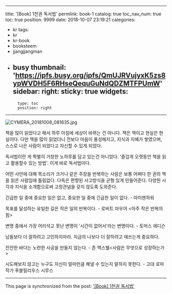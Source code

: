
---
title: '[Book] 1천권 독서법'
permlink: book-1
catalog: true
toc_nav_num: true
toc: true
position: 9999
date: 2018-10-07 23:19:21
categories:
- kr
tags:
- kr
- kr-book
- booksteem
- jjangjjangman
- busy
thumbnail: 'https://ipfs.busy.org/ipfs/QmUJRVujyxK5zs8ypWVDH5F6RHseQequGuNdQDZMTFPUmW'
sidebar:
    right:
        sticky: true
widgets:
    -
        type: toc
        position: right
---


![CYMERA_20181008_081635.jpg](https://ipfs.busy.org/ipfs/QmUJRVujyxK5zs8ypWVDH5F6RHseQequGuNdQDZMTFPUmW)

책을 많이 읽었다고 해서 하루 아침에 세상이 바뀌는 건 아니다. 책은 책이고 현실은 현실이다. 
다만 책을 많이 읽었더니 전보다 마음이 풍성해지고, 지식과 지혜가 쌓였으며, 스스로 나은 사람이 되었다고 자신할 수 있게 되었다.

독서법이란 게 특별히 거창한 노하루를 담고 있는건 아니었다. '즐겁게 오랫동안 책을 읽고 활용할수 있는 방법'. 이게 바로 독서법이다.

어떤 사안에 대해 목소리가 크거나 같은 주장을 반복하는 사람은 보통 어쩌다 한 권의 책을 읽은 사람임에 틀림없다.
다독은 편향된 사고방식을 균형 있게 만들어준다. 다양한 시각과 지식을 소개함으로써 고정관념을 갖지 않도록 도와준다.

긴급한 일 중에 중요한 일은 없고, 중요한 일 중에 긴급한 일이 없다. - 아이젠하워

목표를 달성하는 유일한 길은 작은 일의 반복이다. - 로버트 마우어 <아주 작은 반복의 힘>

변명 중에서 가장 어리석고 못난 변명이 '시간이 없어서'라는 변명이다. - 토머스 에디슨

남들보다 더 잘하려고 고민하지마라. 지금의 나보다 더 잘하려고 애쓰는게 중요하다.

잔잔한 바다는 노련한 사공을 만들지 않는다. - 존 맥스웰<사람은 무엇으로 성장하는가>

시도해보지 않고는 누구도 자신이 얼마만큼 해낼 수 있는지 말하지 못한다. - 고대 로마 작가 푸블릴리우스 시루스

- - -

This page is synchronized from the post: ['[Book] 1천권 독서법'](https://steemit.com/@lucky2015/book-1)
